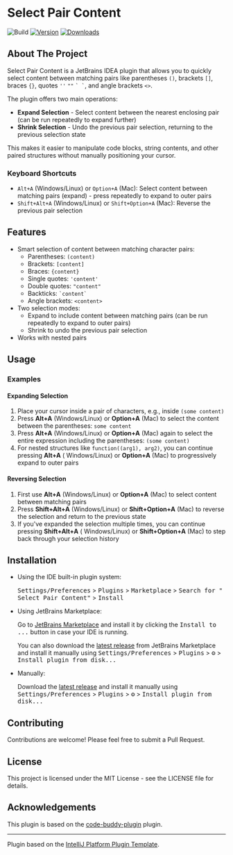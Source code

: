 # Select Pair Content

![Build](https://github.com/j-d-ha/select-pair-content/workflows/Build/badge.svg)
[![Version](https://img.shields.io/jetbrains/plugin/v/MARKETPLACE_ID.svg)](https://plugins.jetbrains.com/plugin/MARKETPLACE_ID)
[![Downloads](https://img.shields.io/jetbrains/plugin/d/MARKETPLACE_ID.svg)](https://plugins.jetbrains.com/plugin/MARKETPLACE_ID)

## About The Project

<!-- Plugin description -->
Select Pair Content is a JetBrains IDEA plugin that allows you to quickly select content between
matching pairs like parentheses `()`,
brackets `[]`, braces `{}`, quotes `''` `""` `` ` ` ``, and angle brackets `<>`.

The plugin offers two main operations:

- **Expand Selection** - Select content between the nearest enclosing pair (can be run repeatedly to
  expand further)
- **Shrink Selection** - Undo the previous pair selection, returning to the previous selection
  state

This makes it easier to manipulate code blocks, string contents, and other paired structures without
manually positioning your cursor.

### Keyboard Shortcuts

- `Alt+A` (Windows/Linux) or `Option+A` (Mac): Select content between matching pairs (expand) -
  press repeatedly to expand to outer pairs
- `Shift+Alt+A` (Windows/Linux) or `Shift+Option+A` (Mac): Reverse the previous pair selection

<!-- Plugin description end -->

## Features

- Smart selection of content between matching character pairs:
    - Parentheses: `(content)`
    - Brackets: `[content]`
    - Braces: `{content}`
    - Single quotes: `'content'`
    - Double quotes: `"content"`
    - Backticks: `` `content` ``
    - Angle brackets: `<content>`
- Two selection modes:
    - Expand to include content between matching pairs (can be run repeatedly to expand to outer
      pairs)
    - Shrink to undo the previous pair selection
- Works with nested pairs

## Usage

### Examples

#### Expanding Selection

1. Place your cursor inside a pair of characters, e.g., inside `(some content)`
2. Press **Alt+A** (Windows/Linux) or **Option+A** (Mac) to select the content between the
   parentheses: `some content`
3. Press **Alt+A** (Windows/Linux) or **Option+A** (Mac) again to select the entire expression
   including the parentheses: `(some content)`
4. For nested structures like `function((arg1), arg2)`, you can continue pressing **Alt+A** (
   Windows/Linux) or **Option+A** (Mac) to progressively expand to outer pairs

#### Reversing Selection

1. First use **Alt+A** (Windows/Linux) or **Option+A** (Mac) to select content between matching
   pairs
2. Press **Shift+Alt+A** (Windows/Linux) or **Shift+Option+A** (Mac) to reverse the selection and
   return to the previous state
3. If you've expanded the selection multiple times, you can continue pressing **Shift+Alt+A** (
   Windows/Linux) or **Shift+Option+A** (Mac) to step back through your selection history

## Installation

- Using the IDE built-in plugin system:

  <kbd>Settings/Preferences</kbd> > <kbd>Plugins</kbd> > <kbd>Marketplace</kbd> > <kbd>Search for "
  Select Pair Content"</kbd> >
  <kbd>Install</kbd>

- Using JetBrains Marketplace:

  Go to [JetBrains Marketplace](https://plugins.jetbrains.com/plugin/MARKETPLACE_ID) and install it
  by clicking the <kbd>Install to ...</kbd> button in case your IDE is running.

  You can also download
  the [latest release](https://plugins.jetbrains.com/plugin/MARKETPLACE_ID/versions) from JetBrains
  Marketplace and install it manually using
  <kbd>Settings/Preferences</kbd> > <kbd>Plugins</kbd> > <kbd>⚙️</kbd> > <kbd>Install plugin from
  disk...</kbd>

- Manually:

  Download the [latest release](https://github.com/j-d-ha/select-pair-content/releases/latest) and
  install it manually using
  <kbd>Settings/Preferences</kbd> > <kbd>Plugins</kbd> > <kbd>⚙️</kbd> > <kbd>Install plugin from
  disk...</kbd>

## Contributing

Contributions are welcome! Please feel free to submit a Pull Request.

## License

This project is licensed under the MIT License - see the LICENSE file for details.

## Acknowledgements

This plugin is based on the [code-buddy-plugin](https://github.com/srizzo/code-buddy-plugin#)
plugin.

---
Plugin based on the [IntelliJ Platform Plugin Template][template].

[template]: https://github.com/JetBrains/intellij-platform-plugin-template

[docs:plugin-description]: https://plugins.jetbrains.com/docs/intellij/plugin-user-experience.html#plugin-description-and-presentation

